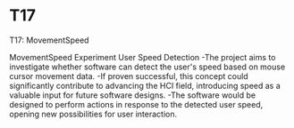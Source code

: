 # T17
T17: MovementSpeed

MovementSpeed Experiment 
User Speed Detection 
-The project aims to investigate whether software can detect the user's speed based on mouse cursor movement data.
-If proven successful, this concept could significantly contribute to advancing the HCI field, introducing speed as a valuable input for future software designs. 
-The software would be designed to perform actions in response to the detected user speed, opening new possibilities for user interaction.

